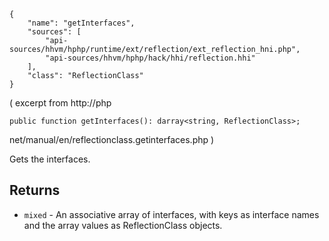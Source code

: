 ``` yamlmeta
{
    "name": "getInterfaces",
    "sources": [
        "api-sources/hhvm/hphp/runtime/ext/reflection/ext_reflection_hni.php",
        "api-sources/hhvm/hphp/hack/hhi/reflection.hhi"
    ],
    "class": "ReflectionClass"
}
```




( excerpt from
http://php




``` Hack
public function getInterfaces(): darray<string, ReflectionClass>;
```




net/manual/en/reflectionclass.getinterfaces.php )




Gets the interfaces.




## Returns




+ ` mixed ` - An associative array of interfaces, with keys as
  interface names and the array values as
  ReflectionClass objects.
<!-- HHAPIDOC -->
